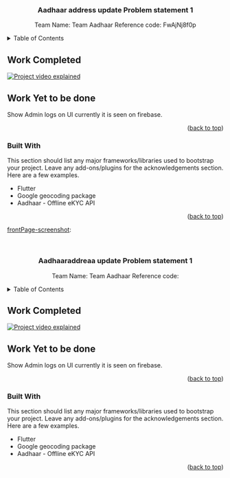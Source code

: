 <div id="top"></div>



<!-- PROJECT LOGO -->
<br />
<div align="center">
  

  <h3 align="center">Aadhaar address update Problem statement 1</h3>

  <p align="center">
    Team Name: Team Aadhaar
    Reference code: FwAjNj8f0p

  
   
  </p>
</div>



<!-- TABLE OF CONTENTS -->
<details>
  <summary>Table of Contents</summary>
  <ol>
    <li>
      <a href="#about-the-project">Work Completed</a>
      <ul>
        <li><a href="#built-with">Built With</a></li>
      </ul>
    </li>
    <li>
      <a href="#getting-started">Getting Started</a>
      <ul>
        <li><a href="#prerequisites">Prerequisites</a></li>
        <li><a href="#installation">Installation</a></li>
      </ul>
    </li>
   
   
  </ol>
</details>



<!-- ABOUT THE PROJECT -->
## Work Completed



[![Project video explained][frontPage-screenshot]](https://example.com)



## Work Yet to be done

Show Admin logs on UI currently it is seen on firebase.












<p align="right">(<a href="#top">back to top</a>)</p>



### Built With

This section should list any major frameworks/libraries used to bootstrap your project. Leave any add-ons/plugins for the acknowledgements section. Here are a few examples.

* Flutter
* Google geocoding package
* Aadhaar - Offline eKYC API


<p align="right">(<a href="#top">back to top</a>)</p>







[frontPage-screenshot]:<div id="top"></div>



<!-- PROJECT LOGO -->
<br />
<div align="center">
  

  <h3 align="center">Aadhaaraddreaa update Problem statement 1</h3>

  <p align="center">
    Team Name: Team Aadhaar
    Reference code: 

  
   
  </p>
</div>



<!-- TABLE OF CONTENTS -->
<details>
  <summary>Table of Contents</summary>
  <ol>
    <li>
      <a href="#about-the-project">Work Completed</a>
      <ul>
        <li><a href="#built-with">Built With</a></li>
      </ul>
    </li>
    <li>
      <a href="#getting-started">Getting Started</a>
      <ul>
        <li><a href="#prerequisites">Prerequisites</a></li>
        <li><a href="#installation">Installation</a></li>
      </ul>
    </li>
   
   
  </ol>
</details>



<!-- ABOUT THE PROJECT -->
## Work Completed



[![Project video explained][frontPage-screenshot]](https://example.com)



## Work Yet to be done

Show Admin logs on UI currently it is seen on firebase.












<p align="right">(<a href="#top">back to top</a>)</p>



### Built With

This section should list any major frameworks/libraries used to bootstrap your project. Leave any add-ons/plugins for the acknowledgements section. Here are a few examples.

* Flutter
* Google geocoding package
* Aadhaar - Offline eKYC API


<p align="right">(<a href="#top">back to top</a>)</p>







[frontPage-screenshot]: https://drive.google.com/file/d/1vti-XlqPUIJgOw9onqIINMqVpncvXzRj/view
[add-product-screenshot]: https://github.com/samarth1011/Website-Development/blob/Day_4/assets/images/screenshots/Screenshot(591).png?raw=true
[django-admin-screenshot]: https://github.com/samarth1011/Website-Development/blob/Day_4/assets/images/screenshots/Screenshot(597).png?raw=true
[products-page-screenshot]: https://github.com/samarth1011/Website-Development/blob/Day_4/assets/images/screenshots/Screenshot(593).png?raw=true
[bestseller-page-screenshot]: https://github.com/samarth1011/Website-Development/blob/Day_4/assets/images/screenshots/Screenshot(592).png?raw=true
[shoppin-cart-screenshot]: https://github.com/samarth1011/Website-Development/blob/Day_4/assets/images/screenshots/Screenshot(599).png?raw=true





[add-product-screenshot]: https://github.com/samarth1011/Website-Development/blob/Day_4/assets/images/screenshots/Screenshot(591).png?raw=true
[django-admin-screenshot]: https://github.com/samarth1011/Website-Development/blob/Day_4/assets/images/screenshots/Screenshot(597).png?raw=true
[products-page-screenshot]: https://github.com/samarth1011/Website-Development/blob/Day_4/assets/images/screenshots/Screenshot(593).png?raw=true
[bestseller-page-screenshot]: https://github.com/samarth1011/Website-Development/blob/Day_4/assets/images/screenshots/Screenshot(592).png?raw=true
[shoppin-cart-screenshot]: https://github.com/samarth1011/Website-Development/blob/Day_4/assets/images/screenshots/Screenshot(599).png?raw=true





